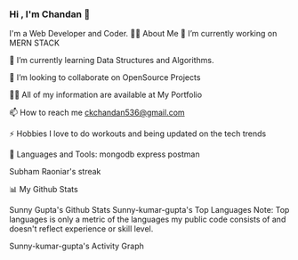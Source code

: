### Hi , I'm Chandan :wave:

I'm a Web Developer and Coder.
🙋‍♂️ About Me
🔭 I’m currently working on MERN STACK

🌱 I’m currently learning Data Structures and Algorithms.

👯 I’m looking to collaborate on OpenSource Projects

👨‍💻 All of my information are available at My Portfolio

📫 How to reach me ckchandan536@gmail.com

⚡ Hobbies I love to do workouts and being updated on the tech trends

🚀 Languages and Tools:
          mongodb express  postman  


Subham Raoniar's streak

📊 My Github Stats

Sunny Gupta's Github Stats Sunny-kumar-gupta's Top Languages
Note: Top languages is only a metric of the languages my public code consists of and doesn't reflect experience or skill level.

Sunny-kumar-gupta's Activity Graph


<!--
hi
-->
